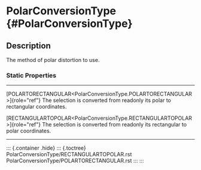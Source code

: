 PolarConversionType {#PolarConversionType}
===================

Description
-----------

The method of polar distortion to use.

### Static Properties

  ---------------------------------------------------------------------------- ----------------------------------
  [POLARTORECTANGULAR\<PolarConversionType.POLARTORECTANGULAR\>]{role="ref"}   The selection is converted from
  readonly                                                                     its polar to rectangular
                                                                               coordinates.

  [RECTANGULARTOPOLAR\<PolarConversionType.RECTANGULARTOPOLAR\>]{role="ref"}   The selection is converted from
  readonly                                                                     its rectangular to polar
                                                                               coordinates.
  ---------------------------------------------------------------------------- ----------------------------------

::: {.container .hide}
::: {.toctree}
PolarConversionType/RECTANGULARTOPOLAR.rst
PolarConversionType/POLARTORECTANGULAR.rst
:::
:::
